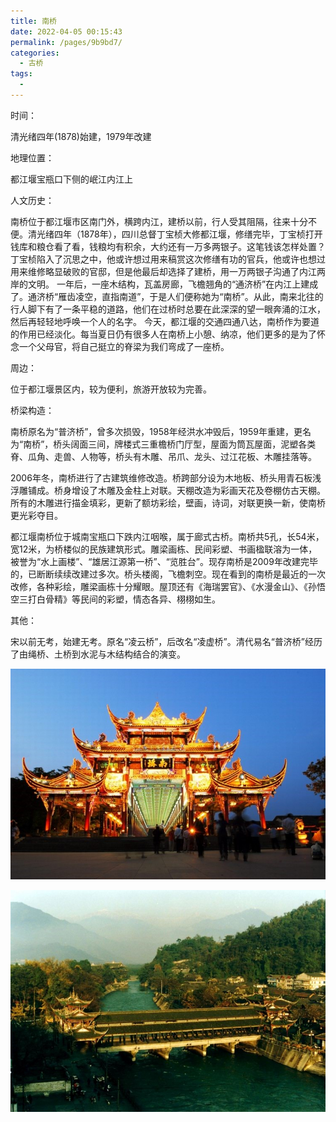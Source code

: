```yaml
---
title: 南桥
date: 2022-04-05 00:15:43
permalink: /pages/9b9bd7/
categories:
  - 古桥
tags:
  - 
---
```

时间：

清光绪四年(1878)始建，1979年改建

地理位置：

都江堰宝瓶口下侧的岷江内江上

人文历史：

南桥位于都江堰市区南门外，横跨内江，建桥以前，行人受其阻隔，往来十分不便。清光绪四年（1878年），四川总督丁宝桢大修都江堰，修缮完毕，丁宝桢打开钱库和粮仓看了看，钱粮均有积余，大约还有一万多两银子。这笔钱该怎样处置？丁宝桢陷入了沉思之中，他或许想过用来稿赏这次修缮有功的官兵，他或许也想过用来维修略显破败的官邸，但是他最后却选择了建桥，用一万两银子沟通了内江两岸的文明。 一年后，一座木结构，瓦盖房廊，飞檐翘角的“通济桥”在内江上建成了。通济桥“雁齿凌空，直指南道”，于是人们便称她为“南桥”。从此，南来北往的行人脚下有了一条平稳的道路，他们在过桥时总要在此深深的望一眼奔涌的江水， 然后再轻轻地呼唤一个人的名字。  今天，都江堰的交通四通八达，南桥作为要道的作用已经淡化。每当夏日仍有很多人在南桥上小憩、纳凉，他们更多的是为了怀念一个父母官，将自己挺立的脊梁为我们弯成了一座桥。

周边：

位于都江堰景区内，较为便利，旅游开放较为完善。

桥梁构造：

南桥原名为“普济桥”，曾多次损毁，1958年经洪水冲毁后，1959年重建，更名为“南桥”，桥头阔面三间，牌楼式三重檐桥门厅型，屋面为筒瓦屋面，泥塑各类脊、瓜角、走兽、人物等，桥头有木雕、吊爪、龙头、过江花板、木雕挂落等。

2006年冬，南桥进行了古建筑维修改造。桥跨部分设为木地板、桥头用青石板浅浮雕铺成。桥身增设了木雕及金柱上对联。天棚改造为彩画天花及卷棚仿古天棚。所有的木雕进行描金填彩，更新了额坊彩绘，壁画，诗词，对联更换一新，使南桥更光彩夺目。

都江堰南桥位于城南宝瓶口下跌内江咽喉，属于廊式古桥。南桥共5孔，长54米，宽12米，为桥楼似的民族建筑形式。雕梁画栋、民间彩塑、书画楹联溶为一体，被誉为“水上画楼”、“雄居江源第一桥”、“览胜台”。现存南桥是2009年改建完毕的，已断断续续改建过多次。桥头楼阁，飞檐刺空。现在看到的南桥是最近的一次改修，各种彩绘，雕梁画栋十分耀眼。屋顶还有《海瑞罢官》、《水漫金山》、《孙悟空三打白骨精》等民间的彩塑，情态各异、栩栩如生。

其他：

宋以前无考，始建无考。原名“凌云桥”，后改名“凌虚桥”。清代易名“普济桥”经历了由绳桥、土桥到水泥与木结构结合的演变。

![南桥](/img/photo/29.jpg)

![南桥](/img/photo/30.jpg)
